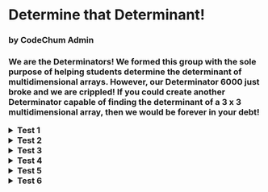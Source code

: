 <h1>Determine that Determinant!</h1>
<h3>by CodeChum Admin<h3>

We are the Determinators! We formed this group with the sole purpose of helping students determine the determinant of multidimensional arrays. However, our Determinator 6000 just broke and we are crippled! If you could create another Determinator capable of finding the determinant of a 3 x 3 multidimensional array, then we would be forever in your debt!

<details>
    <summary>Test 1</summary>
    
    Enter the values:
    3 4 1
    1 7 8
    9 3 0
    Determinant = 156
</details>
<details>
    <summary>Test 2</summary>
    
    Enter the values:
    3 5 4
    1 3 8
    4 9 2
    Determinant = -60
</details>
<details>
    <summary>Test 3</summary>
    
    Enter the values:
    2 4 8
    6 4 9
    3 1 5
    Determinant = -38
</details>
<details>
    <summary>Test 4</summary>
    
    Enter the values:
    3 3 5
    2 7 4
    9 8 6
    Determinant = -133
</details>
<details>
    <summary>Test 5</summary>
    
    Enter the values:
    4 1 2
    8 5 3
    7 9 3
    Determinant = 23
</details>
<details>
    <summary>Test 6</summary>
    
    Enter the values:
    9 8 7
    6 3 5
    2 1 8
    Determinant = -133
</details>
